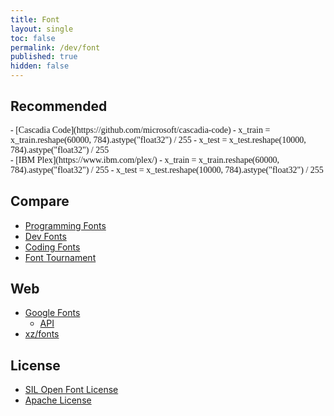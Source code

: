 ```yaml
---
title: Font
layout: single
toc: false
permalink: /dev/font
published: true
hidden: false
---
```


<head>
  <base target="_blank">
</head>

## Recommended

<div style="font-family: 'Cascadia Code'" markdown="1">
- [Cascadia Code](https://github.com/microsoft/cascadia-code)
  - x_train = x_train.reshape(60000, 784).astype("float32") / 255
  - x_test = x_test.reshape(10000, 784).astype("float32") / 255
</div>
<div style="font-family: 'IBM Plex Mono'" markdown="1">
- [IBM Plex](https://www.ibm.com/plex/)
  - x_train = x_train.reshape(60000, 784).astype("float32") / 255
  - x_test = x_test.reshape(10000, 784).astype("float32") / 255
</div>
  
## Compare

- [Programming Fonts](https://www.programmingfonts.org/)
- [Dev Fonts](https://devfonts.gafi.dev/)
- [Coding Fonts](https://coding-fonts.css-tricks.com/)
- [Font Tournament](https://www.codingfont.com/)

## Web

- [Google Fonts](https://fonts.google.com/)
  - [API](https://developers.google.com/fonts/docs/getting_started)
- [xz/fonts](https://docs.xz.style/fonts/usage)

## License

- [SIL Open Font License](https://scripts.sil.org/cms/scripts/page.php?id=OFL)
- [Apache License](http://www.apache.org/licenses/LICENSE-2.0.html)

